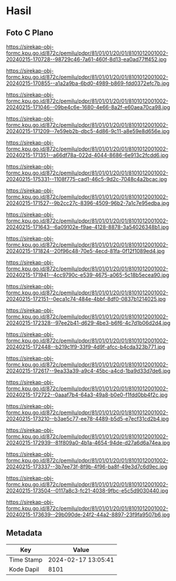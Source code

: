 # Hasil

## Foto C Plano

https://sirekap-obj-formc.kpu.go.id/872c/pemilu/pdpr/81/01/01/20/01/8101012001002-20240215-170728--98729c46-7a61-460f-8d13-ea0ad77ff452.jpg

https://sirekap-obj-formc.kpu.go.id/872c/pemilu/pdpr/81/01/01/20/01/8101012001002-20240215-170855--a1a2a9ba-6bd0-4989-b869-fdd0372efc7b.jpg

https://sirekap-obj-formc.kpu.go.id/872c/pemilu/pdpr/81/01/01/20/01/8101012001002-20240215-171046--09be4c6e-1680-4e66-8a2f-e60aea70ca98.jpg

https://sirekap-obj-formc.kpu.go.id/872c/pemilu/pdpr/81/01/01/20/01/8101012001002-20240215-171209--7e59eb2b-dbc5-4d86-9c11-a8e59e8d656e.jpg

https://sirekap-obj-formc.kpu.go.id/872c/pemilu/pdpr/81/01/01/20/01/8101012001002-20240215-171351--a66df78a-022d-4044-8686-6e913c2fcdd6.jpg

https://sirekap-obj-formc.kpu.go.id/872c/pemilu/pdpr/81/01/01/20/01/8101012001002-20240215-175331--1108f775-cad1-46c5-9d2c-7048c4a2bcac.jpg

https://sirekap-obj-formc.kpu.go.id/872c/pemilu/pdpr/81/01/01/20/01/8101012001002-20240215-171527--9b2cc27c-8396-4509-96b2-7a1c7e95edba.jpg

https://sirekap-obj-formc.kpu.go.id/872c/pemilu/pdpr/81/01/01/20/01/8101012001002-20240215-171643--6a09102e-f9ae-4128-8878-3a54026348b1.jpg

https://sirekap-obj-formc.kpu.go.id/872c/pemilu/pdpr/81/01/01/20/01/8101012001002-20240215-171824--20f96c48-70e5-4ecd-81fa-0f12f1089ed4.jpg

https://sirekap-obj-formc.kpu.go.id/872c/pemilu/pdpr/81/01/01/20/01/8101012001002-20240215-171941--4cc9790c-e539-4675-a065-5c18b5ecea90.jpg

https://sirekap-obj-formc.kpu.go.id/872c/pemilu/pdpr/81/01/01/20/01/8101012001002-20240215-172151--0eca1c74-484e-4bbf-8df0-0837b1214025.jpg

https://sirekap-obj-formc.kpu.go.id/872c/pemilu/pdpr/81/01/01/20/01/8101012001002-20240215-172328--97ee2b41-d629-4be3-b6f6-4c7d1b06d2d4.jpg

https://sirekap-obj-formc.kpu.go.id/872c/pemilu/pdpr/81/01/01/20/01/8101012001002-20240215-172448--b219c1f9-33f9-4d9f-afcc-b4cda323b771.jpg

https://sirekap-obj-formc.kpu.go.id/872c/pemilu/pdpr/81/01/01/20/01/8101012001002-20240215-172617--9ea33a39-a9c4-45bc-a4cd-1ba9d33d7de6.jpg

https://sirekap-obj-formc.kpu.go.id/872c/pemilu/pdpr/81/01/01/20/01/8101012001002-20240215-172722--0aaaf7b4-64a3-49a8-b0e0-f1fdd0bb4f2c.jpg

https://sirekap-obj-formc.kpu.go.id/872c/pemilu/pdpr/81/01/01/20/01/8101012001002-20240215-173210--b3ae5c77-ee78-4489-b5d5-e7ecf31cd2b4.jpg

https://sirekap-obj-formc.kpu.go.id/872c/pemilu/pdpr/81/01/01/20/01/8101012001002-20240215-172939--81f809a0-4b1a-4654-94de-d27a6d6a74ea.jpg

https://sirekap-obj-formc.kpu.go.id/872c/pemilu/pdpr/81/01/01/20/01/8101012001002-20240215-173337--3b7ee73f-8f9b-4f96-ba8f-49e3d7c6d9ec.jpg

https://sirekap-obj-formc.kpu.go.id/872c/pemilu/pdpr/81/01/01/20/01/8101012001002-20240215-173504--0117a8c3-fc21-4038-9fbc-e5c5d9030440.jpg

https://sirekap-obj-formc.kpu.go.id/872c/pemilu/pdpr/81/01/01/20/01/8101012001002-20240215-173639--29b090de-24f2-44a2-8897-23f9fa9507b6.jpg


## Metadata

| Key        | Value               |
| ---------- | ------------------- |
| Time Stamp | 2024-02-17 13:05:41 |
| Kode Dapil | 8101                |




